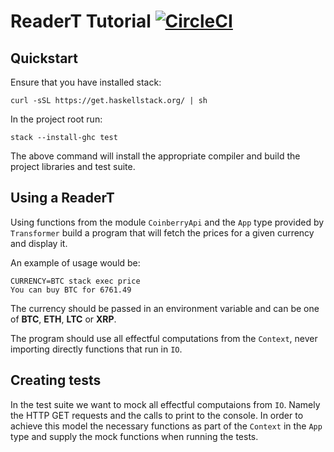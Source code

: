 # ReaderT Tutorial [![CircleCI](https://circleci.com/gh/diogob/reader-tutorial.svg?style=svg)](https://circleci.com/gh/diogob/reader-tutorial)

## Quickstart

Ensure that you have installed stack:
```
curl -sSL https://get.haskellstack.org/ | sh
```

In the project root run:
```
stack --install-ghc test
```

The above command will install the appropriate compiler and build the project libraries and test suite.

## Using a ReaderT

Using functions from the module `CoinberryApi` and the `App` type provided by `Transformer` build a program that will fetch the prices for a given currency and display it.

An example of usage would be:

``` 
CURRENCY=BTC stack exec price 
You can buy BTC for 6761.49
```

The currency should be passed in an environment variable and can be one of **BTC**, **ETH**, **LTC** or **XRP**.

The program should use all effectful computations from the `Context`, never importing directly functions that run in `IO`.

## Creating tests

In the test suite we want to mock all effectful computaions from `IO`.
Namely the HTTP GET requests and the calls to print to the console.
In order to achieve this model the necessary functions as part of the `Context` in the `App` type and supply the mock functions when running the tests.